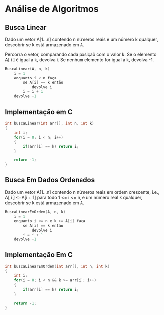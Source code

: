 # Análise de Algoritmos

## Busca Linear

Dado um vetor A[1...n] contendo n números reais e um número k qualquer, descobrir se k está armazenado em A.

Percorra o vetor, comparando cada posiçaõ com o valor k.
Se o elemento A[ i ] é igual a k, devolva i. Se nenhum elemento for igual a k, devolva -1.

```c
BuscaLinear(A, n, k)
    i = 1
    enquanto i < n faça
        se A[i] == k então
            devolve i
        i = i + 1
    devolve -1

```

## Implementação em C

```c
int buscaLinear(int arr[], int n, int k)
{
    int i;
    for(i = 0; i < n; i++)
    {
        if(arr[i] == k) return i;
    }

    return -1;
}
```

## Busca Em Dados Ordenados

Dado um vetor A[1...n] contendo n números reais em ordem crescente, i.e., A[ i ] <=A[i + 1] para todo 1 <= i <= n, e um número real k qualquer, descobrir se k está armazenado em A.

```c
BuscaLinearEmOrdem(A, n, k)
    i = 1
    enquanto i <= n e k >= A[i] faça
        se A[i] == k então
            devolve i
        i = i + 1
    devolve -1
```

## Implementação Em C

```c
int buscaLinearEmOrdem(int arr[], int n, int k)
{
    int i;
    for(i = 0; i < n && k >= arr[i]; i++)
    {
        if(arr[i] == k) return i;
    }

    return -1;
}
```
